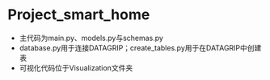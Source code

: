 # Project_smart_home

- 主代码为main.py、models.py与schemas.py
- database.py用于连接DATAGRIP；create_tables.py用于在DATAGRIP中创建表
- 可视化代码位于Visualization文件夹
